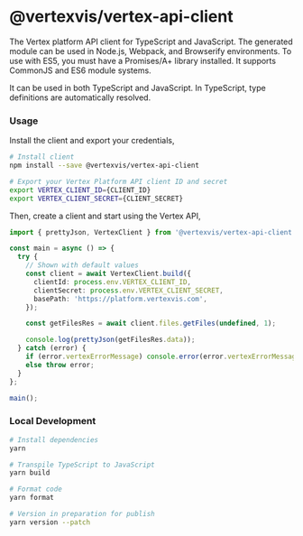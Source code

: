 # @vertexvis/vertex-api-client

The Vertex platform API client for TypeScript and JavaScript. The generated module can be used in Node.js, Webpack, and Browserify environments. To use with ES5, you must have a Promises/A+ library installed. It supports CommonJS and ES6 module systems.

It can be used in both TypeScript and JavaScript. In TypeScript, type definitions are automatically resolved.

### Usage

Install the client and export your credentials,

```bash
# Install client
npm install --save @vertexvis/vertex-api-client

# Export your Vertex Platform API client ID and secret
export VERTEX_CLIENT_ID={CLIENT_ID}
export VERTEX_CLIENT_SECRET={CLIENT_SECRET}
```

Then, create a client and start using the Vertex API,

```ts
import { prettyJson, VertexClient } from '@vertexvis/vertex-api-client';

const main = async () => {
  try {
    // Shown with default values
    const client = await VertexClient.build({
      clientId: process.env.VERTEX_CLIENT_ID,
      clientSecret: process.env.VERTEX_CLIENT_SECRET,
      basePath: 'https://platform.vertexvis.com',
    });

    const getFilesRes = await client.files.getFiles(undefined, 1);

    console.log(prettyJson(getFilesRes.data));
  } catch (error) {
    if (error.vertexErrorMessage) console.error(error.vertexErrorMessage);
    else throw error;
  }
};

main();
```

### Local Development

```bash
# Install dependencies
yarn

# Transpile TypeScript to JavaScript
yarn build

# Format code
yarn format

# Version in preparation for publish
yarn version --patch
```
